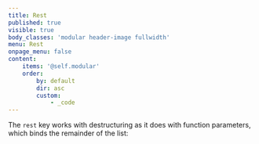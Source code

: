 ```yaml
---
title: Rest
published: true
visible: true
body_classes: 'modular header-image fullwidth'
menu: Rest
onpage_menu: false
content:
    items: '@self.modular'
    order:
        by: default
        dir: asc
        custom:
            - _code
---
```


The `rest` key works with destructuring as it does with function parameters, which binds the remainder of the list:
